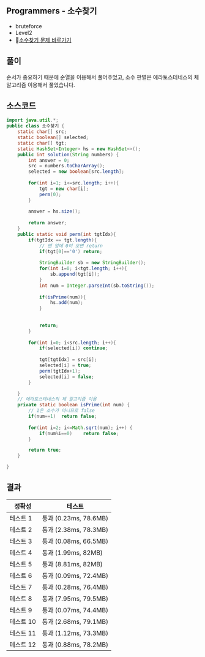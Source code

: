 ## Programmers - 소수찾기 
- bruteforce
- Level2
- 🔗[소수찾기 문제 바로가기](https://programmers.co.kr/learn/courses/30/lessons/42839)

## 풀이

순서가 중요하기 때문에 순열을 이용해서 풀어주었고, 소수 판별은 에라토스테네스의 체 알고리즘 이용해서 풀었습니다.

## 소스코드
~~~java
import java.util.*;
public class 소수찾기 {
	static char[] src;
    static boolean[] selected;
    static char[] tgt;
    static HashSet<Integer> hs = new HashSet<>();
    public int solution(String numbers) {
        int answer = 0;
        src = numbers.toCharArray();
        selected = new boolean[src.length];
        
        for(int i=1; i<=src.length; i++){
            tgt = new char[i];
            perm(0);
        }
        
        answer = hs.size();
        
        return answer;
    }
    public static void perm(int tgtIdx){
        if(tgtIdx == tgt.length){
            // 맨 앞에 0이 오면 return
            if(tgt[0]=='0') return;
            
            StringBuilder sb = new StringBuilder();
            for(int i=0; i<tgt.length; i++){
                sb.append(tgt[i]);
            }
            int num = Integer.parseInt(sb.toString());
            
            if(isPrime(num)){
                hs.add(num);
            }
            
            
            return;
        }
        
        for(int i=0; i<src.length; i++){
            if(selected[i]) continue;
            
            tgt[tgtIdx] = src[i];
            selected[i] = true;
            perm(tgtIdx+1);
            selected[i] = false;
        }

    }
    // 에라토스테네스의 체 알고리즘 이용 
	private static boolean isPrime(int num) {
		// 1은 소수가 아니므로 false 
		if(num==1)	return false;
		
		for(int i=2; i<=Math.sqrt(num); i++) {
			if(num%i==0) 	return false;
		}

		return true;
	}

}

~~~

## 결과 

| 정확성  | 테스트 |
|----|----|
|테스트 1 |	통과 (0.23ms, 78.6MB)|
|테스트 2 |	통과 (2.38ms, 78.3MB)|
|테스트 3 |	통과 (0.08ms, 66.5MB)|
|테스트 4 |	통과 (1.99ms, 82MB)|
|테스트 5 |	통과 (8.81ms, 82MB)|
|테스트 6 |	통과 (0.09ms, 72.4MB)|
|테스트 7 |	통과 (0.28ms, 76.4MB)|
|테스트 8 |	통과 (7.95ms, 79.5MB)|
|테스트 9 |	통과 (0.07ms, 74.4MB)|
|테스트 10|	통과 (2.68ms, 79.1MB)|
|테스트 11 |	통과 (1.12ms, 73.3MB)|
|테스트 12 |	통과 (0.88ms, 78.2MB)|